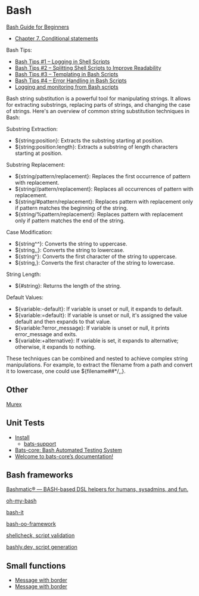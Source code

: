 # Bash

[Bash Guide for Beginners](https://tldp.org/LDP/Bash-Beginners-Guide/html/)

* [Chapter 7. Conditional statements](https://tldp.org/LDP/Bash-Beginners-Guide/html/chap_07.html)

Bash Tips:

* [Bash Tips #1 – Logging in Shell Scripts](https://blog.tratif.com/2023/01/09/bash-tips-1-logging-in-shell-scripts/)
* [Bash Tips #2 – Splitting Shell Scripts to Improve Readability](https://blog.tratif.com/2023/01/27/bash-tips-2-splitting-shell-scripts-to-improve-readability/)
* [Bash Tips #3 – Templating in Bash Scripts](https://blog.tratif.com/2023/01/27/bash-tips-3-templating-in-bash-scripts/)
* [Bash Tips #4 – Error Handling in Bash Scripts](https://blog.tratif.com/2023/01/30/bash-tips-4-error-handling-in-bash-scripts/)
* [Logging and monitoring from Bash scripts](https://www.linuxbash.sh/post/logging-and-monitoring-from-bash-scripts)

Bash string substitution is a powerful tool for manipulating strings. It allows for extracting substrings, replacing parts of strings, and changing the case of strings. Here's an overview of common string substitution techniques in Bash:

Substring Extraction:

* ${string:position}: Extracts the substring starting at position.
* ${string:position:length}: Extracts a substring of length characters starting at position.
  
Substring Replacement:

* ${string/pattern/replacement}: Replaces the first occurrence of pattern with replacement.
* ${string//pattern/replacement}: Replaces all occurrences of pattern with replacement.
* ${string/#pattern/replacement}: Replaces pattern with replacement only if pattern matches the beginning of the string.
* ${string/%pattern/replacement}: Replaces pattern with replacement only if pattern matches the end of the string.
  
Case Modification:

* ${string^^}: Converts the string to uppercase.
* ${string,,}: Converts the string to lowercase.
* ${string^}: Converts the first character of the string to uppercase.
* ${string,}: Converts the first character of the string to lowercase.
  
String Length:

* ${#string}: Returns the length of the string.

Default Values:

* ${variable:-default}: If variable is unset or null, it expands to default.
* ${variable:=default}: If variable is unset or null, it's assigned the value default and then expands to that value.
* ${variable:?error_message}: If variable is unset or null, it prints error_message and exits.
* ${variable:+alternative}: If variable is set, it expands to alternative; otherwise, it expands to nothing.

These techniques can be combined and nested to achieve complex string manipulations. For example, to extract the filename from a path and convert it to lowercase, one could use ${filename##*/,,}.

## Other

[Murex](https://github.com/lmorg/murex)

## Unit Tests

* [Install](https://github.com/ztombol/bats-docs)
  * [bats-support](https://github.com/ztombol/bats-support)
* [Bats-core: Bash Automated Testing System](https://github.com/bats-core/bats-core)
* [Welcome to bats-core’s documentation!](https://bats-core.readthedocs.io/en/stable/)

## Bash frameworks

[Bashmatic® — BASH-based DSL helpers for humans, sysadmins, and fun.](https://github.com/kigster/bashmatic)

[oh-my-bash](https://github.com/ohmybash/oh-my-bash)

[bash-it](https://github.com/Bash-it/bash-it)

[bash-oo-framework](https://github.com/niieani/bash-oo-framework)

[shellcheck, script validation](https://github.com/koalaman/shellcheck)

[bashly.dev, script generation](https://bashly.dev/examples/)

## Small functions

* [Message with border](https://www.youtube.com/watch?v=GuPmqAXy6TI)
* [Message with border](https://gitlab.com/edmitry2010/obsidian-open-git/-/tree/main/bash/%D0%9E%D1%84%D0%BE%D1%80%D0%BC%D0%BB%D0%B5%D0%BD%D0%B8%D0%B5)